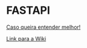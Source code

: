 # FASTAPI

[Caso queira entender melhor!](https://jurovgui.notion.site/API-79cab7cef19a4d5d93e4ed4a6772626a?pvs=4)


[Link para a Wiki](https://github.com/juliaRobertav/FASTAPI/wiki)
